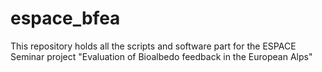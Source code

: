 # espace_bfea
This repository holds all the scripts and software part for the ESPACE Seminar project "Evaluation of Bioalbedo feedback in the European Alps"
